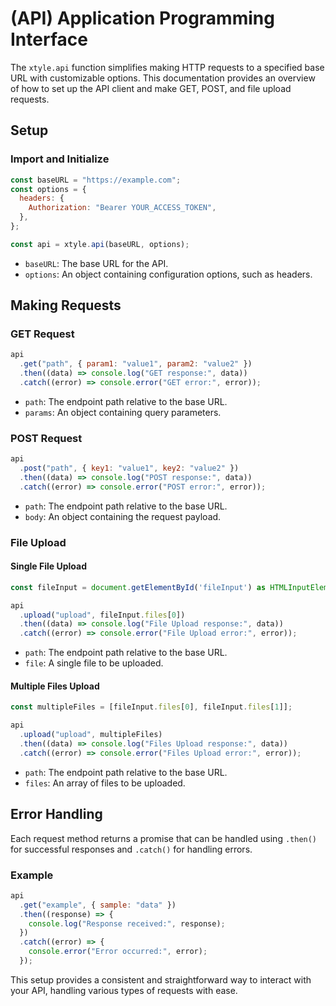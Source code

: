 # (API) Application Programming Interface

The `xtyle.api` function simplifies making HTTP requests to a specified base URL with customizable options. This documentation provides an overview of how to set up the API client and make GET, POST, and file upload requests.

## Setup

### Import and Initialize

```js
const baseURL = "https://example.com";
const options = {
  headers: {
    Authorization: "Bearer YOUR_ACCESS_TOKEN",
  },
};

const api = xtyle.api(baseURL, options);
```

- `baseURL`: The base URL for the API.
- `options`: An object containing configuration options, such as headers.

## Making Requests

### GET Request

```js
api
  .get("path", { param1: "value1", param2: "value2" })
  .then((data) => console.log("GET response:", data))
  .catch((error) => console.error("GET error:", error));
```

- `path`: The endpoint path relative to the base URL.
- `params`: An object containing query parameters.

### POST Request

```js
api
  .post("path", { key1: "value1", key2: "value2" })
  .then((data) => console.log("POST response:", data))
  .catch((error) => console.error("POST error:", error));
```

- `path`: The endpoint path relative to the base URL.
- `body`: An object containing the request payload.

### File Upload

#### Single File Upload

```js
const fileInput = document.getElementById('fileInput') as HTMLInputElement;

api
  .upload("upload", fileInput.files[0])
  .then((data) => console.log("File Upload response:", data))
  .catch((error) => console.error("File Upload error:", error));
```

- `path`: The endpoint path relative to the base URL.
- `file`: A single file to be uploaded.

#### Multiple Files Upload

```js
const multipleFiles = [fileInput.files[0], fileInput.files[1]];

api
  .upload("upload", multipleFiles)
  .then((data) => console.log("Files Upload response:", data))
  .catch((error) => console.error("Files Upload error:", error));
```

- `path`: The endpoint path relative to the base URL.
- `files`: An array of files to be uploaded.

## Error Handling

Each request method returns a promise that can be handled using `.then()` for successful responses and `.catch()` for handling errors.

### Example

```js
api
  .get("example", { sample: "data" })
  .then((response) => {
    console.log("Response received:", response);
  })
  .catch((error) => {
    console.error("Error occurred:", error);
  });
```

This setup provides a consistent and straightforward way to interact with your API, handling various types of requests with ease.
